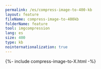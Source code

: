 ```yaml
---
permalink: /es/compress-image-to-400-kb
layout: feature
fileName: compress-image-to-400kb
folderName: feature
tool: imgcompression
lang: es
size: 400
type: kb
nointernationalization: true
---
```

{%- include compress-image-to-X.html -%}       
